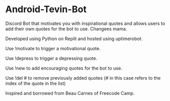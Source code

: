 # Android-Tevin-Bot

Discord Bot that motivates you with inspirational quotes and allows users to add their own quotes for the bot to use. Changees mama.

Developed using Python on Replit and hosted using uptimerobot.

Use !motivate to trigger a motivational quote.

Use !depress to trigger a depressing quote.

Use !new to add encouraging quotes for the bot to use.

Use !del # to remove previously added quotes (# in this case refers to the index of the quote in the list)

Inspired and borrowed from Beau Carnes of Freecode Camp.
